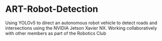 # ART-Robot-Detection
Using YOLOv5 to direct an autonomous robot vehicle to detect roads and intersections using the NVIDIA Jetson Xavier NX. Working collaboratively with other members as part of the Robotics Club
